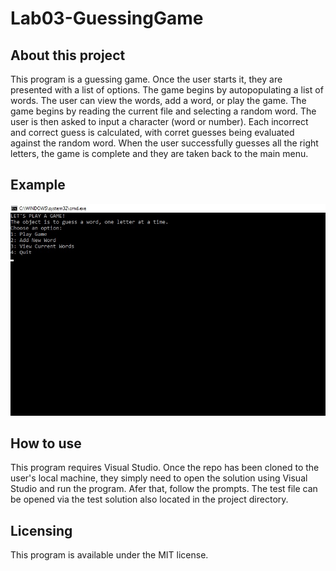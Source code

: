 # Lab03-GuessingGame

## About this project
This program is a guessing game. Once the user starts it, they are presented with a list of options. The game begins by autopopulating a list of words. The user can view the words, add a word, or play the game.
The game begins by reading the current file and selecting a random word. The user is then asked to input a character (word or number). Each incorrect and correct guess is calculated, with corret guesses being evaluated against the random word.
When the user successfully guesses all the right letters, the game is complete and they are taken back to the main menu.

## Example
![Guessing Game Screenshot](GuessingGameScreen.jpg)

## How to use
This program requires Visual Studio. Once the repo has been cloned to the user's local machine, they simply need to open the solution using Visual Studio and run the program. Afer that, follow the prompts. The test file can be opened via the test solution also located in the project directory.

## Licensing
This program is available under the MIT license.